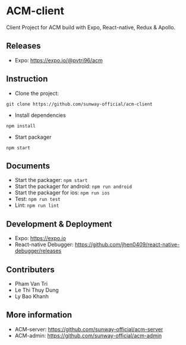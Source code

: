 # ACM-client

Client Project for ACM build with Expo, React-native, Redux & Apollo.

## Releases

- Expo: https://expo.io/@pvtri96/acm

## Instruction

- Clone the project: 
```
git clone https://github.com/sunway-official/acm-client
```

- Install dependencies 
```
npm install
```

- Start packager 
```
npm start
```

## Documents

- Start the packager: `npm start`
- Start the packager for android: `npm run android`
- Start the packager for ios: `npm run ios`
- Test: `npm run test`
- Lint: `npm run lint`

## Development & Deployment

- Expo: https://expo.io
- React-native Debugger: https://github.com/jhen0409/react-native-debugger/releases

## Contributers

- Pham Van Tri
- Le Thi Thuy Dung
- Ly Bao Khanh

## More information

- ACM-server: https://github.com/sunway-official/acm-server
- ACM-admin: https://github.com/sunway-official/acm-admin
